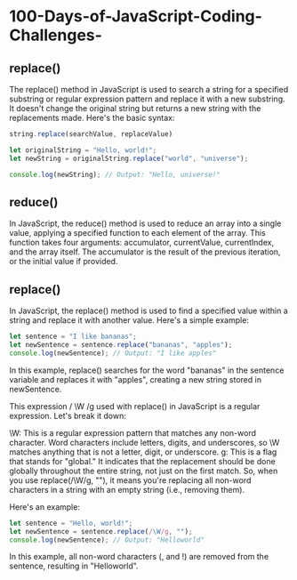 # 100-Days-of-JavaScript-Coding-Challenges-


## replace()
The replace() method in JavaScript is used to search a string for a specified substring or regular expression pattern and replace it with a new substring. It doesn't change the original string but returns a new string with the replacements made. Here's the basic syntax:

```js
string.replace(searchValue, replaceValue)
```


```js
let originalString = "Hello, world!";
let newString = originalString.replace("world", "universe");

console.log(newString); // Output: "Hello, universe!"
```


## reduce()
In JavaScript, the reduce() method is used to reduce an array into a single value, applying a specified function to each element of the array. This function takes four arguments: accumulator, currentValue, currentIndex, and the array itself. The accumulator is the result of the previous iteration, or the initial value if provided.



## replace()
In JavaScript, the replace() method is used to find a specified value within a string and replace it with another value. Here's a simple example:

```js
let sentence = "I like bananas";
let newSentence = sentence.replace("bananas", "apples");
console.log(newSentence); // Output: "I like apples"
```

In this example, replace() searches for the word "bananas" in the sentence variable and replaces it with "apples", creating a new string stored in newSentence.




This expression / \W /g used with replace() in JavaScript is a regular expression. Let's break it down:

\W: This is a regular expression pattern that matches any non-word character. Word characters include letters, digits, and underscores, so \W matches anything that is not a letter, digit, or underscore.
g: This is a flag that stands for "global." It indicates that the replacement should be done globally throughout the entire string, not just on the first match.
So, when you use replace(/\W/g, ""), it means you're replacing all non-word characters in a string with an empty string (i.e., removing them).

Here's an example:
```js
let sentence = "Hello, world!";
let newSentence = sentence.replace(/\W/g, "");
console.log(newSentence); // Output: "Helloworld"
```

In this example, all non-word characters (, and !) are removed from the sentence, resulting in "Helloworld".

